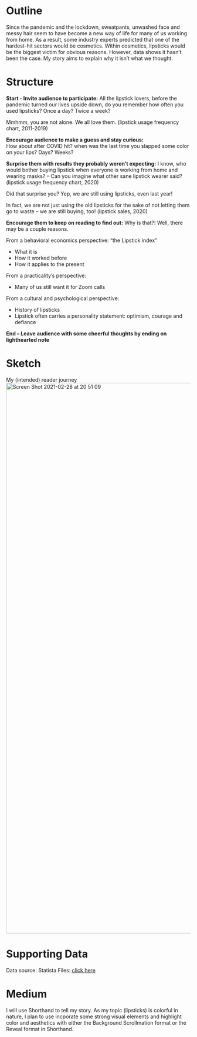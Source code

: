 # Outline

Since the pandemic and the lockdown, sweatpants, unwashed face and messy hair seem to have become a new way of life for many of us working from home. As a result, some industry experts predicted that one of the hardest-hit sectors would be cosmetics. Within cosmetics, lipsticks would be the biggest victim for obvious reasons. However, data shows it hasn’t been the case. My story aims to explain why it isn’t what we thought. 


# Structure

**Start - Invite audience to participate:**
All the lipstick lovers, before the pandemic turned our lives upside down, do you remember how often you used lipsticks? Once a day? Twice a week?

Mmhmm, you are not alone. We all love them. (lipstick usage frequency chart, 2011-2019)

**Encourage audience to make a guess and stay curious:**  
How about after COVID hit? when was the last time you slapped some color on your lips? Days? Weeks?

**Surprise them with results they probably weren’t expecting:**
I know, who would bother buying lipstick when everyone is working from home and wearing masks? – Can you imagine what other sane lipstick wearer said?  (lipstick usage frequency chart, 2020)

Did that surprise you? Yep, we are still using lipsticks, even last year! 

In fact, we are not just using the old lipsticks for the sake of not letting them go to waste – we are still buying, too!  (lipstick sales, 2020)

**Encourage them to keep on reading to find out:**
Why is that?! Well, there may be a couple reasons.

From a behavioral economics perspective: “the Lipstick index”
*	What it is
*	How it worked before
*	How it applies to the present

From a practicality’s perspective:
*	Many of us still want it for Zoom calls

From a cultural and psychological perspective: 
*	History of lipsticks
*	Lipstick often carries a personality statement: optimism, courage and defiance 

**End – Leave audience with some cheerful thoughts by ending on lighthearted note** 


# Sketch
My (intended) reader journey
<img width="1500" alt="Screen Shot 2021-02-28 at 20 51 09" src="https://user-images.githubusercontent.com/78333023/109442646-cb0dbe00-7a06-11eb-9fd6-9691a2252deb.png">

# Supporting Data
Data source: Statista
Files: [click here](https://cmu.box.com/s/stqzz1d1g57jx0g9yvg3ann2wgtb7u00)

# Medium
I will use Shorthand to tell my story. As my topic (lipsticks) is colorful in nature, I plan to use incporate some strong visual elements and highlight color and aesthetics with either the Background Scrollmation format or the Reveal format in Shorthand. 
